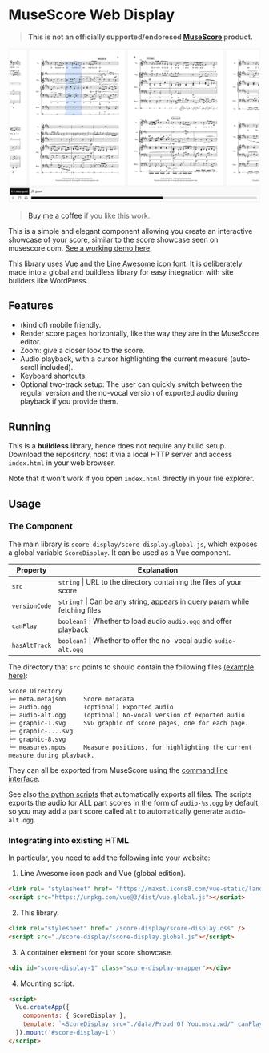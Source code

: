 # MuseScore Web Display

> **This is not an officially supported/endoresed [MuseScore](https://musescore.org/) product.**

![screenshot](screenshot.png)

> [Buy me a coffee](https://afdian.net/a/yezhiyi9670) if you like this work.

This is a simple and elegant component allowing you create an interactive showcase of your score, similar to the score showcase seen on musescore.com. [See a working demo here](https://sparkslab.art/dictations/dict-proud-of-you/).

This library uses [Vue](https://vuejs.org/) and the [Line Awesome icon font](https://icons8.com/line-awesome). It is deliberately made into a global and buildless library for easy integration with site builders like WordPress.

## Features

- (kind of) mobile friendly.
- Render score pages horizontally, like the way they are in the MuseScore editor.
- Zoom: give a closer look to the score.
- Audio playback, with a cursor highlighting the current measure (auto-scroll included).
- Keyboard shortcuts.
- Optional two-track setup: The user can quickly switch between the regular version and the no-vocal version of exported audio during playback if you provide them.

## Running

This is a **buildless** library, hence does not require any build setup. Download the repository, host it via a local HTTP server and access `index.html` in your web browser.

Note that it won't work if you open `index.html` directly in your file explorer.

## Usage

### The Component

The main library is `score-display/score-display.global.js`, which exposes a global variable `ScoreDisplay`. It can be used as a Vue component.

| Property | Explanation |
| - | - |
| `src` | `string` \| URL to the directory containing the files of your score |
| `versionCode` | `string?` \| Can be any string, appears in query param while fetching files |
| `canPlay` | `boolean?` \| Whether to load audio `audio.ogg` and offer playback |
| `hasAltTrack` | `boolean?` \| Whether to offer the no-vocal audio `audio-alt.ogg` |

The directory that `src` points to should contain the following files [(example here)](./data/Proud%20Of%20You.mscz.wd/):

```plain
Score Directory
├─ meta.metajson     Score metadata
├─ audio.ogg         (optional) Exported audio
├─ audio-alt.ogg     (optional) No-vocal version of exported audio
├─ graphic-1.svg     SVG graphic of score pages, one for each page.
├─ graphic-....svg
├─ graphic-8.svg
└─ measures.mpos     Measure positions, for highlighting the current measure during playback.
```

They can all be exported from MuseScore using the [command line interface](https://musescore.org/en/handbook/3/command-line-options).

See also [the python scripts](./py-script/) that automatically exports all files. The scripts exports the audio for ALL part scores in the form of `audio-%s.ogg` by default, so you may add a part score called `alt` to automatically generate `audio-alt.ogg`.

### Integrating into existing HTML

In particular, you need to add the following into your website:

1. Line Awesome icon pack and Vue (global edition).

```html
<link rel= "stylesheet" href= "https://maxst.icons8.com/vue-static/landings/line-awesome/line-awesome/1.3.0/css/line-awesome.min.css" >
<script src="https://unpkg.com/vue@3/dist/vue.global.js"></script>
```

2. This library.

```html
<link rel="stylesheet" href="./score-display/score-display.css" />
<script src="./score-display/score-display.global.js"></script>
```

3. A container element for your score showcase.

```html
<div id="score-display-1" class="score-display-wrapper"></div>
```

4. Mounting script.

```html
<script>
  Vue.createApp({
    components: { ScoreDisplay },
    template: `<ScoreDisplay src="./data/Proud Of You.mscz.wd/" canPlay hasAltTrack versionCode="5" />`
  }).mount('#score-display-1')
</script>
```

